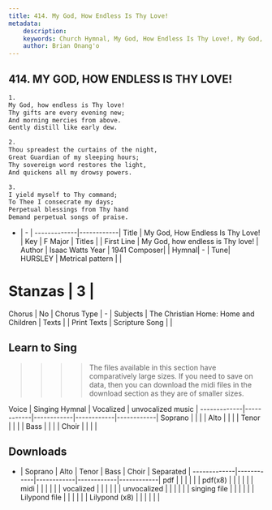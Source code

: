 ```yaml
---
title: 414. My God, How Endless Is Thy Love!
metadata:
    description: 
    keywords: Church Hymnal, My God, How Endless Is Thy Love!, My God, how endless is Thy love!, 
    author: Brian Onang'o
---
```



## 414. MY GOD, HOW ENDLESS IS THY LOVE!

```txt
1.
My God, how endless is Thy love! 
Thy gifts are every evening new; 
And morning mercies from above. 
Gently distill like early dew. 

2.
Thou spreadest the curtains of the night, 
Great Guardian of my sleeping hours; 
Thy sovereign word restores the light, 
And quickens all my drowsy powers. 

3.
I yield myself to Thy command; 
To Thee I consecrate my days; 
Perpetual blessings from Thy hand 
Demand perpetual songs of praise.
```

- |   -  |
-------------|------------|
Title | My God, How Endless Is Thy Love! |
Key | F Major |
Titles |  |
First Line | My God, how endless is Thy love! |
Author | Isaac Watts
Year | 1941
Composer|  |
Hymnal|  - |
Tune| HURSLEY |
Metrical pattern | |
# Stanzas | 3 |
Chorus | No |
Chorus Type | - |
Subjects | The Christian Home: Home and Children |
Texts |  |
Print Texts | 
Scripture Song |  |
  
## Learn to Sing

>>>> The files available in this section have comparatively large sizes. If you need to save on data, then you can download the midi files in the download section as they are of smaller sizes.

Voice |  Singing Hymnal | Vocalized | unvocalized music |
-------------|------------|------------|------------|------------|
Soprano | | | |
Alto | | | |
Tenor | | | |
Bass | | | |
Choir | | | |

## Downloads

- |  Soprano | Alto | Tenor | Bass | Choir | Separated |
-------------|------------|------------|------------|------------|
pdf | | | | | |
pdf(x8) | | | | | |
midi | | | | | |
vocalized | | | | | |
unvocalized | | | | | |
singing file | | | | | |
Lilypond file | | | | | |
Lilypond (x8) | | | | | |
  